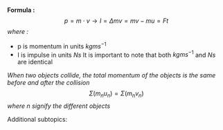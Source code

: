 **Formula :**$$p=m\cdot v\to I=\Delta mv=mv-mu=Ft$$*where :*
- p is momentum in units $kgms^{-1}$
- I is impulse in units $Ns$
It is important to note that both $kgms^{-1}$ and $Ns$ are identical

*When two objects collide, the total momentum of the objects is the same before and after the collision*$$\Sigma (m_{n}u_{n})=\Sigma(m_{n}v_{n})$$*where n signify the different objects*


Additional subtopics:
```folder-index-content
```
